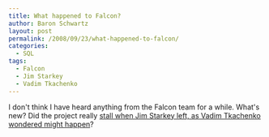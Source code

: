 ```yaml
---
title: What happened to Falcon?
author: Baron Schwartz
layout: post
permalink: /2008/09/23/what-happened-to-falcon/
categories:
  - SQL
tags:
  - Falcon
  - Jim Starkey
  - Vadim Tkachenko
---
```

I don't think I have heard anything from the Falcon team for a while. What's new? Did the project really [stall when Jim Starkey left, as Vadim Tkachenko wondered might happen][1]?

 [1]: http://www.mysqlperformanceblog.com/2008/06/22/will-falcon-fly/
